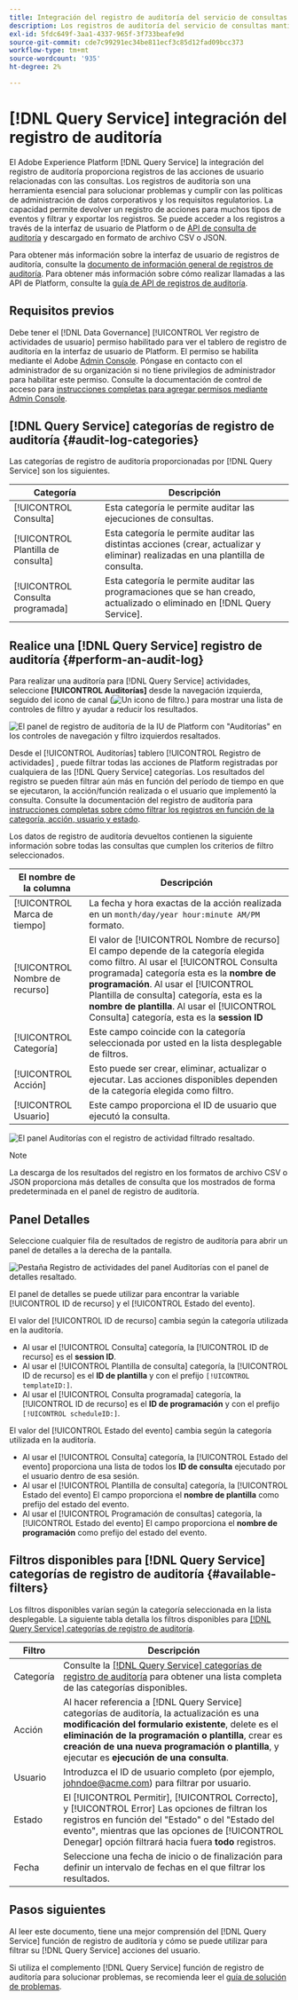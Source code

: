 ```yaml
---
title: Integración del registro de auditoría del servicio de consultas
description: Los registros de auditoría del servicio de consultas mantienen registros de diversas acciones del usuario para formar una pista de auditoría para la resolución de problemas o el cumplimiento de las políticas de administración de datos corporativos y los requisitos regulatorios. Este tutorial proporciona información general sobre las funciones del registro de auditoría específicas del servicio de consultas.
exl-id: 5fdc649f-3aa1-4337-965f-3f733beafe9d
source-git-commit: cde7c99291ec34be811ecf3c85d12fad09bcc373
workflow-type: tm+mt
source-wordcount: '935'
ht-degree: 2%

---
```


# [!DNL Query Service] integración del registro de auditoría

El Adobe Experience Platform [!DNL Query Service] la integración del registro de auditoría proporciona registros de las acciones de usuario relacionadas con las consultas. Los registros de auditoría son una herramienta esencial para solucionar problemas y cumplir con las políticas de administración de datos corporativos y los requisitos regulatorios. La capacidad permite devolver un registro de acciones para muchos tipos de eventos y filtrar y exportar los registros. Se puede acceder a los registros a través de la interfaz de usuario de Platform o de [API de consulta de auditoría](https://www.adobe.io/experience-platform-apis/references/audit-query/) y descargado en formato de archivo CSV o JSON.

Para obtener más información sobre la interfaz de usuario de registros de auditoría, consulte la [documento de información general de registros de auditoría](../../landing/governance-privacy-security/audit-logs/overview.md). Para obtener más información sobre cómo realizar llamadas a las API de Platform, consulte la [guía de API de registros de auditoría](../../landing/api-guide.md).

## Requisitos previos

Debe tener el [!DNL Data Governance] [!UICONTROL Ver registro de actividades de usuario] permiso habilitado para ver el tablero de registro de auditoría en la interfaz de usuario de Platform. El permiso se habilita mediante el Adobe [Admin Console](https://adminconsole.adobe.com/). Póngase en contacto con el administrador de su organización si no tiene privilegios de administrador para habilitar este permiso. Consulte la documentación de control de acceso para [instrucciones completas para agregar permisos mediante Admin Console](../../access-control/home.md).

## [!DNL Query Service] categorías de registro de auditoría {#audit-log-categories}

Las categorías de registro de auditoría proporcionadas por [!DNL Query Service] son los siguientes.

| Categoría | Descripción |
|---|---|
| [!UICONTROL Consulta] | Esta categoría le permite auditar las ejecuciones de consultas. |
| [!UICONTROL Plantilla de consulta] | Esta categoría le permite auditar las distintas acciones (crear, actualizar y eliminar) realizadas en una plantilla de consulta. |
| [!UICONTROL Consulta programada] | Esta categoría le permite auditar las programaciones que se han creado, actualizado o eliminado en [!DNL Query Service]. |

## Realice una [!DNL Query Service] registro de auditoría {#perform-an-audit-log}

Para realizar una auditoría para [!DNL Query Service] actividades, seleccione **[!UICONTROL Auditorías]** desde la navegación izquierda, seguido del icono de canal (![Un icono de filtro.](../images/audit-log/filter.png)) para mostrar una lista de controles de filtro y ayudar a reducir los resultados.

![El panel de registro de auditoría de la IU de Platform con &quot;Auditorías&quot; en los controles de navegación y filtro izquierdos resaltados.](../images/audit-log/filter-controls.png)

Desde el [!UICONTROL Auditorías] tablero [!UICONTROL Registro de actividades] , puede filtrar todas las acciones de Platform registradas por cualquiera de las [!DNL Query Service] categorías. Los resultados del registro se pueden filtrar aún más en función del período de tiempo en que se ejecutaron, la acción/función realizada o el usuario que implementó la consulta. Consulte la documentación del registro de auditoría para [instrucciones completas sobre cómo filtrar los registros en función de la categoría, acción, usuario y estado](../../landing/governance-privacy-security/audit-logs/overview.md#managing-audit-logs-in-the-ui).

Los datos de registro de auditoría devueltos contienen la siguiente información sobre todas las consultas que cumplen los criterios de filtro seleccionados.

| El nombre de la columna | Descripción |
|---|---|
| [!UICONTROL Marca de tiempo] | La fecha y hora exactas de la acción realizada en un `month/day/year hour:minute AM/PM` formato. |
| [!UICONTROL Nombre de recurso] | El valor de [!UICONTROL Nombre de recurso] El campo depende de la categoría elegida como filtro. Al usar el [!UICONTROL Consulta programada] categoría esta es la **nombre de programación**. Al usar el [!UICONTROL Plantilla de consulta] categoría, esta es la **nombre de plantilla**. Al usar el [!UICONTROL Consulta] categoría, esta es la **session ID** |
| [!UICONTROL Categoría] | Este campo coincide con la categoría seleccionada por usted en la lista desplegable de filtros. |
| [!UICONTROL Acción] | Esto puede ser crear, eliminar, actualizar o ejecutar. Las acciones disponibles dependen de la categoría elegida como filtro. |
| [!UICONTROL Usuario] | Este campo proporciona el ID de usuario que ejecutó la consulta. |

![El panel Auditorías con el registro de actividad filtrado resaltado.](../images/audit-log/filtered-activity.png)

>[!NOTE]
>
>La descarga de los resultados del registro en los formatos de archivo CSV o JSON proporciona más detalles de consulta que los mostrados de forma predeterminada en el panel de registro de auditoría.

## Panel Detalles

Seleccione cualquier fila de resultados de registro de auditoría para abrir un panel de detalles a la derecha de la pantalla.

![Pestaña Registro de actividades del panel Auditorías con el panel de detalles resaltado.](../images/audit-log/details-panel.png)

El panel de detalles se puede utilizar para encontrar la variable [!UICONTROL ID de recurso] y el [!UICONTROL Estado del evento].

El valor del [!UICONTROL ID de recurso] cambia según la categoría utilizada en la auditoría.

* Al usar el [!UICONTROL Consulta] categoría, la [!UICONTROL ID de recurso] es el  **session ID**.
* Al usar el [!UICONTROL Plantilla de consulta] categoría, la [!UICONTROL ID de recurso] es el **ID de plantilla** y con el prefijo `[!UICONTROL templateID:]`.
* Al usar el [!UICONTROL Consulta programada] categoría, la [!UICONTROL ID de recurso] es el  **ID de programación** y con el prefijo `[!UICONTROL scheduleID:]`.

El valor del [!UICONTROL Estado del evento] cambia según la categoría utilizada en la auditoría.

* Al usar el [!UICONTROL Consulta] categoría, la [!UICONTROL Estado del evento] proporciona una lista de todos los **ID de consulta** ejecutado por el usuario dentro de esa sesión.
* Al usar el [!UICONTROL Plantilla de consulta] categoría, la [!UICONTROL Estado del evento] El campo proporciona el **nombre de plantilla** como prefijo del estado del evento.
* Al usar el [!UICONTROL Programación de consultas] categoría, la [!UICONTROL Estado del evento] El campo proporciona el **nombre de programación** como prefijo del estado del evento.

## Filtros disponibles para [!DNL Query Service] categorías de registro de auditoría {#available-filters}

Los filtros disponibles varían según la categoría seleccionada en la lista desplegable. La siguiente tabla detalla los filtros disponibles para [[!DNL Query Service] categorías de registro de auditoría](#audit-log-categories).

| Filtro | Descripción |
|---|---|
| Categoría | Consulte la [[!DNL Query Service] categorías de registro de auditoría](#audit-log-categories) para obtener una lista completa de las categorías disponibles. |
| Acción | Al hacer referencia a [!DNL Query Service] categorías de auditoría, la actualización es una **modificación del formulario existente**, delete es el **eliminación de la programación o plantilla**, crear es **creación de una nueva programación o plantilla**, y ejecutar es **ejecución de una consulta**. |
| Usuario | Introduzca el ID de usuario completo (por ejemplo, johndoe@acme.com) para filtrar por usuario. |
| Estado | El [!UICONTROL Permitir], [!UICONTROL Correcto], y [!UICONTROL Error] Las opciones de filtran los registros en función del &quot;Estado&quot; o del &quot;Estado del evento&quot;, mientras que las opciones de [!UICONTROL Denegar] opción filtrará hacia fuera **todo** registros. |
| Fecha | Seleccione una fecha de inicio o de finalización para definir un intervalo de fechas en el que filtrar los resultados. |

## Pasos siguientes

Al leer este documento, tiene una mejor comprensión del [!DNL Query Service] función de registro de auditoría y cómo se puede utilizar para filtrar su [!DNL Query Service] acciones del usuario.

Si utiliza el complemento [!DNL Query Service] función de registro de auditoría para solucionar problemas, se recomienda leer el [guía de solución de problemas](../troubleshooting-guide.md).

